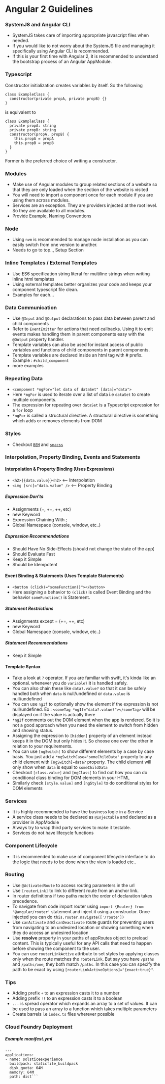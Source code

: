 # Angular 2 Guidelines

### SystemJS and Angular CLI
- SystemJS takes care of importing appropriate javascript files when needed.
- If you would like to not worry about the SystemJS file and managing it specifically using Angular CLI is recommended.
- If this is your first time with Angular 2, it is recommended to understand the bootstrap process of an Angular AppModule.

### Typescript

Constructor initialization creates variables by itself. So the following

```
class ExampleClass {
  constructor(private propA, private propB) {}
}
```

is equivalent to

```
class ExampleClass {
  private propA: string
  private propB: string
  constructor(propA, propB) {
    this.propA = propA
    this.propB = propB
  }
}
```
Former is the preferred choice of writing a constructor.

### Modules
- Make use of Angular modules to group related sections of a website so that they are only loaded when the section of the website is visited
- You will need to import a component once for each module if you are using them across modules.
- Services are an exception. They are providers injected at the root level. So they are available to all modules.
- Provide Example, Naming Conventions

### Node
- Using ```nvm``` is recommended to manage node installation as you can easily switch from one version to another.
- Needs to go to top.., Setup Section

### Inline Templates / External Templates
- Use ES6 specification string literal for multiline strings when writing inline html templates
- Using external templates better organizes your code and keeps your component typescript file clean.
- Examples for each...

### Data Communication
- Use ```@Input``` and ```@Output``` declarations to pass data between parent and child components
- Refer to ```EventEmitter``` for actions that need callbacks. Using it to emit events makes handling them in parent components easy with the ```@Output``` property handler.
- Template variables can also be used for instant access of public variables and functions of child components in parent components.
- Template variables are declared inside an html tag with # prefix. Example : ```#child_component```
- more examples

### Repeating Data
- ```<component *ngFor="let data of dataSet" [data]="data">```
- Here ```*ngFor``` is used to iterate over a list of data i.e ```dataSet``` to create multiple components.
- The expression for repeating over ```dataSet``` is a Typescript expression for a ```for``` loop
- ```*ngFor``` is called a structural directive. A structural directive is something which adds or removes elements from DOM

### Styles
- Checkout [```BEM```](getbem.com/introduction) and [```smacss```](smacss.com)

### Interpolation, Property Binding, Events and Statements

#### Interpolation & Property Binding (Uses Expressions)
- ```<h2>{{data.value}}<h2>``` <-- Interpolation
- ```<img [src]="data.value" />``` <-- Property Binding

##### Expression Don'ts
- Assignments (=, +=, ++, etc)
- new Keyword
- Expression Chaining With ;
- Global Namespace (console, window, etc..)

##### Expression Recommendations
- Should Have No Side-Effects (should not change the state of the app)
- Should Evaluate Fast
- Keep it Simple
- Should be Idempotent

#### Event Binding & Statements (Uses Template Statements)
- ```<button (click)="someFunction()"></button>```
- Here assigning a behavior to ```(click)``` is called Event Binding and the behavior ```someFunction()``` is Statement.

##### Statement Restrictions
- Assignments except = (+=, ++, etc)
- new Keyword
- Global Namespace (console, window, etc..)

##### Statement Recommendations
- Keep it Simple

#### Template Syntax
- Take a look at ```?``` operator. If you are familiar with swift, it's kinda like an optional. whenever you do ```variable?``` it is handled safely.
- You can also chain these like ```data?.value?``` so that it can be safely handled both when ```data``` is null/undefined or ```data.value``` is null/undefined
- You can use ```ngIf``` to optionally show the element if the expression is not null/undefined. Ex : ```<someTag *ngIf="data?.value?"></someTag>``` will be displayed on if the value is actually there
- ```*ngIf``` comments out the DOM element when the app is rendered. So it is not a good approach when you need the element to switch from hidden and showing status.
- Assigning the expression to ```[hidden]``` property of an element instead keeps it in the DOM but only hides it. So choose one over the other in relation to your requirements.
- You can use ```[ngSwitch]``` to show different elements by a case by case basis. You just add a ```*ngSwitchCase="someChildData"``` property to any child element with ```[ngSwitch]=data?``` property. The child element will only show when ```data``` is equal to ```someChildData```
- Checkout ```[class.value]``` and ```[ngClass]``` to find out how you can do conditional class binding for DOM elements in your HTML
- Similarly check ```[style.value]``` and ```[ngStyle]``` to do conditional styles for DOM elements

### Services
- It is highly recommended to have the business logic in a Service
- A service class needs to be declared as ```@Injectable``` and declared as a provider in AppModule
- Always try to wrap third party services to make it testable.
- Services do not have lifecycle functions

### Component Lifecycle
- It is recommended to make use of component lifecycle interface to do the logic that needs to be done when the view is loaded etc..

### Routing
- Use ```@ActivatedRoute``` to access routing parameters in the url
- Use ```[routerLink]``` to link to different route from an anchor link.
- In router definitions if two paths match the order of declaration takes precedence.
- To navigate from code import router using ```import {Router} from '@angular/router'``` statement and inject it using a constructor. Once injected you can do ```this.router.navigate(['/route'])```
- Use ```canActivate``` and ```canDeactivate``` route guards for preventing users from navigating to an undesired location or showing something when they do access an undesired location
- Use __resolve__ property in your paths of appRoutes object to preload content. This is typically useful for any API calls that need to happen before showing the component to the user.
- You can use ```routerLinkActive``` attribute to set styles by applying classes only when the route matches the ```routerLink```. But say you have ```/paths``` and ```/paths/one```, they both match ```/paths```. In this case you can specify the path to be exact by using ```[routerLinkActiveOptions]="{exact:true}"```.


### Tips
- Adding prefix ```+``` to an expression casts it to a number
- Adding prefix ```!!``` to an expression casts it to a boolean
- ```...``` is spread operator which expands an array to a set of values. It can be used to pass an array to a function which takes multiple parameters
- Create barrels i.e ```index.ts``` files wherever possible

### Cloud Foundry Deployment

##### Example manifest.yml

```
---
applications:
- name: solsticeexperience
  buildpack: staticfile_buildpack
  disk_quota: 64M
  memory: 64M
  path: dist```
